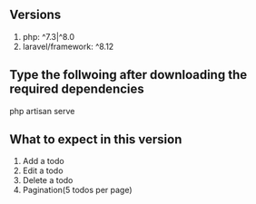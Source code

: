 ## Versions
1. php: ^7.3|^8.0 <br>
2. laravel/framework: ^8.12 <br>
## Type the follwoing after downloading the required dependencies
php artisan serve

## What to expect in this version
1. Add a todo
2. Edit a todo
3. Delete a todo
4. Pagination(5 todos per page)
